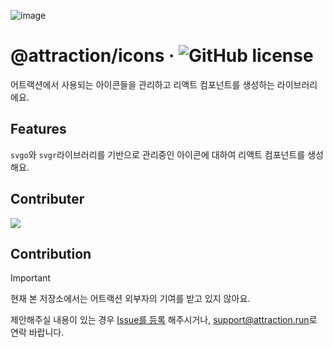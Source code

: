 ![image](https://github.com/Atractorrr/Attraction-FE/assets/53262430/48768c80-721c-449f-8697-b66b1dafeea3)

# @attraction/icons &middot; ![GitHub license](https://img.shields.io/badge/license-MIT-blue.svg)

어트랙션에서 사용되는 아이콘들을 관리하고 리액트 컴포넌트를 생성하는 라이브러리에요.

## Features

`svgo`와 `svgr`라이브러리를 기반으로 관리중인 아이콘에 대하여 리액트 컴포넌트를 생성해요.

## Contributer

<a href="https://github.com/Atractorrr/Attraction-FE/graphs/contributors">
  <img src="https://contrib.rocks/image?repo=Atractorrr/Attraction-FE" />
</a>

## Contribution

> [!IMPORTANT]
>
> 현재 본 저장소에서는 어트랙션 외부자의 기여를 받고 있지 않아요.
>
> 제안해주실 내용이 있는 경우 [Issue를 등록](https://github.com/Atractorrr/Attraction-FE/issues) 해주시거나, [<support@attraction.run>](mailto:support@attraction.run)로 연락 바랍니다.
